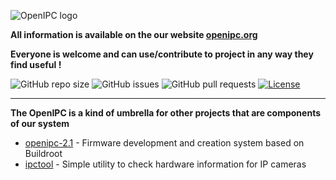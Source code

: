 
![OpenIPC logo](https://openipc.org/img/logo_openipc.png "OpenIPC logo")

**All information is available on the our website [openipc.org](https://openipc.org)**

**Everyone is welcome and can use/contribute to project in any way they find useful !**

![GitHub repo size](https://img.shields.io/github/repo-size/OpenIPC/openipc.github.io)
![GitHub issues](https://img.shields.io/github/issues/OpenIPC/openipc.github.io)
![GitHub pull requests](https://img.shields.io/github/issues-pr/OpenIPC/openipc.github.io)
[![License](https://img.shields.io/github/license/OpenIPC/openipc.github.io)](https://opensource.org/licenses/MIT)

-----

**The OpenIPC is a kind of umbrella for other projects that are components of our system**

* [openipc-2.1](https://openipc.github.io/openipc-2.1) - Firmware development and creation system based on Buildroot
* [ipctool](https://openipc.github.io/ipctool) - Simple utility to check hardware information for IP cameras

